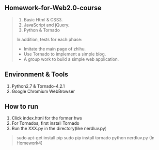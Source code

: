 ## Homework-for-Web2.0-course
> 1.   Basic Html & CSS3.
> 2.   JavaScript and jQuery.
> 3.   Python & Tornado
> 
> In addition, tests for each phase:
>
> + Imitate the main page of zhihu.
> + Use Tornado to implement a simple blog.
> + A group work to build a simple web application.

## Environment & Tools
1. Python2.7 & Tornado-4.2.1
2. Google Chromium WebBrowser

## How to run
1. Click index.html for the former hws
2. For Tornados, first install Tornado
3. Run the XXX.py in the directory(like nerdluv.py)

> sudo apt-get install pip
> sudo pip install tornado
> python nerdluv.py (In Homework4)
